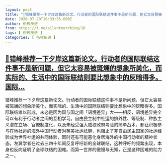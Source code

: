 ```yaml
---
layout: post
title: "📎错峰推荐一下夕岸这篇新论文。行动者的国际联结这件事不是新问题，但它太容易被斑斓的想象所美化，而实际的、生活中的国际联结则要比想象中的灰暗得多。国际..."
date: 2020-07-20T16:33:55.000Z
author: 衔枚疾进
from: https://t.me/silentmarching/16
tags: [ 衔枚疾进 ]
categories: [ 衔枚疾进 ]
---
```

<!--1595262835000-->
[📎错峰推荐一下夕岸这篇新论文。行动者的国际联结这件事不是新问题，但它太容易被斑斓的想象所美化，而实际的、生活中的国际联结则要比想象中的灰暗得多。国际...](https://t.me/silentmarching/16)
------

<div>
<p>错峰推荐一下夕岸这篇新论文。行动者的国际联结这件事不是新问题，但它太容易被斑斓的想象所美化，而实际的、生活中的国际联结则要比想象中的灰暗得多。国际联结难以形成，未必是因为国与国之间「语境差异」大——相反，语境差异完全可以有利于行动者之间的互相学习。自由民主制中社运的排外性、等级制、种族主义潜在立场、官僚制度化，以及未经受强大威权政府考验的简单战术，都让积极参与在地社运的海外中国行动者对英美社运祛魅，也阻止了非自由民主国家的社运经验成为世界社运的共同体验，同时还有可能恶化身居海外的中国行动者的精神状态。左翼学者在过去三四十年间反复呼吁新的全球联结，这种呼吁的频繁出现，本身也反向证明了全球联结的困难。而第一世界的傲慢与无知，正是这种困难的助力之一。</p>
</div>
